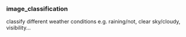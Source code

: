 ### image_classification
classify different weather conditions e.g. raining/not, clear sky/cloudy, visibility...
